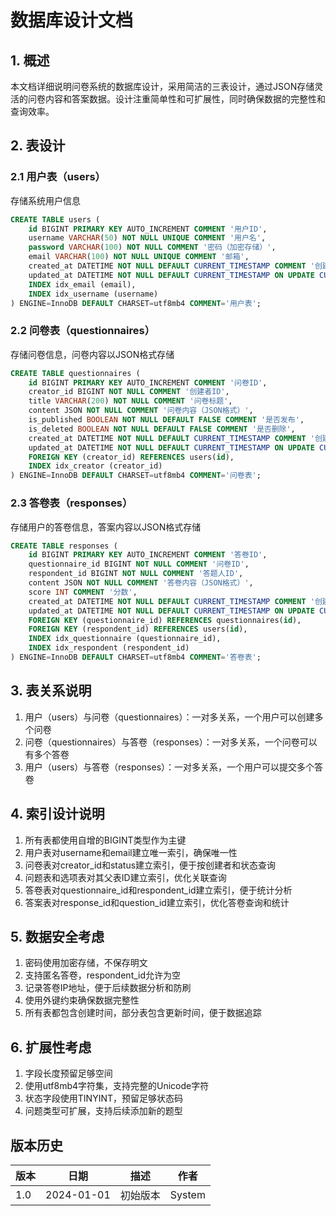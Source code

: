 # 数据库设计文档

## 1. 概述
本文档详细说明问卷系统的数据库设计，采用简洁的三表设计，通过JSON存储灵活的问卷内容和答案数据。设计注重简单性和可扩展性，同时确保数据的完整性和查询效率。

## 2. 表设计

### 2.1 用户表（users）
存储系统用户信息

```sql
CREATE TABLE users (
    id BIGINT PRIMARY KEY AUTO_INCREMENT COMMENT '用户ID',
    username VARCHAR(50) NOT NULL UNIQUE COMMENT '用户名',
    password VARCHAR(100) NOT NULL COMMENT '密码（加密存储）',
    email VARCHAR(100) NOT NULL UNIQUE COMMENT '邮箱',
    created_at DATETIME NOT NULL DEFAULT CURRENT_TIMESTAMP COMMENT '创建时间',
    updated_at DATETIME NOT NULL DEFAULT CURRENT_TIMESTAMP ON UPDATE CURRENT_TIMESTAMP COMMENT '更新时间',
    INDEX idx_email (email),
    INDEX idx_username (username)
) ENGINE=InnoDB DEFAULT CHARSET=utf8mb4 COMMENT='用户表';
```

### 2.2 问卷表（questionnaires）
存储问卷信息，问卷内容以JSON格式存储

```sql
CREATE TABLE questionnaires (
    id BIGINT PRIMARY KEY AUTO_INCREMENT COMMENT '问卷ID',
    creator_id BIGINT NOT NULL COMMENT '创建者ID',
    title VARCHAR(200) NOT NULL COMMENT '问卷标题',
    content JSON NOT NULL COMMENT '问卷内容（JSON格式）',
    is_published BOOLEAN NOT NULL DEFAULT FALSE COMMENT '是否发布',
    is_deleted BOOLEAN NOT NULL DEFAULT FALSE COMMENT '是否删除',
    created_at DATETIME NOT NULL DEFAULT CURRENT_TIMESTAMP COMMENT '创建时间',
    updated_at DATETIME NOT NULL DEFAULT CURRENT_TIMESTAMP ON UPDATE CURRENT_TIMESTAMP COMMENT '更新时间',
    FOREIGN KEY (creator_id) REFERENCES users(id),
    INDEX idx_creator (creator_id)
) ENGINE=InnoDB DEFAULT CHARSET=utf8mb4 COMMENT='问卷表';
```

### 2.3 答卷表（responses）
存储用户的答卷信息，答案内容以JSON格式存储

```sql
CREATE TABLE responses (
    id BIGINT PRIMARY KEY AUTO_INCREMENT COMMENT '答卷ID',
    questionnaire_id BIGINT NOT NULL COMMENT '问卷ID',
    respondent_id BIGINT NOT NULL COMMENT '答题人ID',
    content JSON NOT NULL COMMENT '答卷内容（JSON格式）',
    score INT COMMENT '分数',
    created_at DATETIME NOT NULL DEFAULT CURRENT_TIMESTAMP COMMENT '创建时间',
    updated_at DATETIME NOT NULL DEFAULT CURRENT_TIMESTAMP ON UPDATE CURRENT_TIMESTAMP COMMENT '更新时间',
    FOREIGN KEY (questionnaire_id) REFERENCES questionnaires(id),
    FOREIGN KEY (respondent_id) REFERENCES users(id),
    INDEX idx_questionnaire (questionnaire_id),
    INDEX idx_respondent (respondent_id)
) ENGINE=InnoDB DEFAULT CHARSET=utf8mb4 COMMENT='答卷表';
```

## 3. 表关系说明

1. 用户（users）与问卷（questionnaires）：一对多关系，一个用户可以创建多个问卷
2. 问卷（questionnaires）与答卷（responses）：一对多关系，一个问卷可以有多个答卷
3. 用户（users）与答卷（responses）：一对多关系，一个用户可以提交多个答卷

## 4. 索引设计说明

1. 所有表都使用自增的BIGINT类型作为主键
2. 用户表对username和email建立唯一索引，确保唯一性
3. 问卷表对creator_id和status建立索引，便于按创建者和状态查询
4. 问题表和选项表对其父表ID建立索引，优化关联查询
5. 答卷表对questionnaire_id和respondent_id建立索引，便于统计分析
6. 答案表对response_id和question_id建立索引，优化答卷查询和统计

## 5. 数据安全考虑

1. 密码使用加密存储，不保存明文
2. 支持匿名答卷，respondent_id允许为空
3. 记录答卷IP地址，便于后续数据分析和防刷
4. 使用外键约束确保数据完整性
5. 所有表都包含创建时间，部分表包含更新时间，便于数据追踪

## 6. 扩展性考虑

1. 字段长度预留足够空间
2. 使用utf8mb4字符集，支持完整的Unicode字符
3. 状态字段使用TINYINT，预留足够状态码
4. 问题类型可扩展，支持后续添加新的题型

## 版本历史

| 版本 | 日期 | 描述 | 作者 |
|------|------|------|------|
| 1.0 | 2024-01-01 | 初始版本 | System |